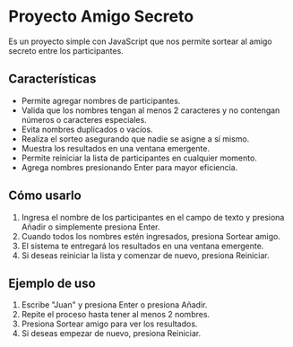 # Proyecto Amigo Secreto
Es un proyecto simple con JavaScript que nos permite sortear al amigo secreto entre los participantes.

## Características

- Permite agregar nombres de participantes.
- Valida que los nombres tengan al menos 2 caracteres y no contengan números o caracteres especiales.
- Evita nombres duplicados o vacíos.
- Realiza el sorteo asegurando que nadie se asigne a sí mismo.
- Muestra los resultados en una ventana emergente.
- Permite reiniciar la lista de participantes en cualquier momento.
- Agrega nombres presionando Enter para mayor eficiencia.

## Cómo usarlo

1. Ingresa el nombre de los participantes en el campo de texto y presiona Añadir o simplemente presiona Enter.
2. Cuando todos los nombres estén ingresados, presiona Sortear amigo.
3. El sistema te entregará los resultados en una ventana emergente.
4. Si deseas reiniciar la lista y comenzar de nuevo, presiona Reiniciar.

## Ejemplo de uso

1. Escribe "Juan" y presiona Enter o presiona Añadir.
2. Repite el proceso hasta tener al menos 2 nombres.
3. Presiona Sortear amigo para ver los resultados.
4. Si deseas empezar de nuevo, presiona Reiniciar.